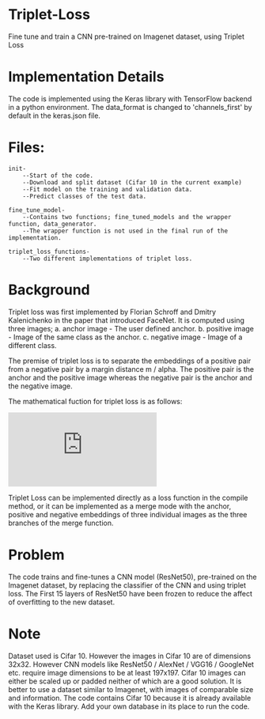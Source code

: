 # Triplet-Loss
Fine tune and train a CNN pre-trained on Imagenet dataset, using Triplet Loss

# Implementation Details
The code is implemented using the Keras library with TensorFlow backend in a python environment.
The data_format is changed to 'channels_first' by default in the keras.json file.

# Files:
    init-
        --Start of the code.
        --Download and split dataset (Cifar 10 in the current example)
        --Fit model on the training and validation data.
        --Predict classes of the test data.
        
    fine_tune_model-
        --Contains two functions; fine_tuned_models and the wrapper function, data_generator.
        --The wrapper function is not used in the final run of the implementation.
       
    triplet_loss_functions-
        --Two different implementations of triplet loss.

# Background

Triplet loss was first implemented by Florian Schroff and Dmitry Kalenichenko in the paper that introduced FaceNet. It is computed using 
three images; 
a. anchor image     -   The user defined anchor.
b. positive image   -   Image of the same class as the anchor.
c. negative image   -   Image of a different class.

The premise of triplet loss is to separate the embeddings of a positive pair from a negative pair by a margin distance m / alpha.
The positive pair is the anchor and the positive image whereas the negative pair is the anchor and the negative image.

The mathematical fuction for triplet loss is as follows:

![equation](http://latex.codecogs.com/gif.latex?L%20%3D%20%5Csum_%7Bi%7D%5E%7BN%7D%20%5B%20%5Cleft%20%5C%7Cf%28x_%7Bi%7D%5E%7Ba%7D%29%20-%20f%28x_%7Bi%7D%5E%7Bp%7D%29%5Cright%20%5C%7C_%7B2%7D%5E%7B2%7D%20-%20%5Cleft%20%5C%7C%20f%28x_%7Bi%7D%5E%7Ba%7D%29%20-%20f%28x_%7Bi%7D%5E%7Bn%7D%29%20%5Cright%20%5C%7C_%7B2%7D%5E%7B2%7D%20&plus;%5Calpha%20%5D_%7B&plus;%7D)

Triplet Loss can be implemented directly as a loss function in the compile method, or it can be implemented as a merge mode with the
anchor, positive and negative embeddings of three individual images as the three branches of the merge function.

# Problem
The code trains and fine-tunes a CNN model (ResNet50), pre-trained on the Imagenet dataset, by replacing the classifier of the CNN and 
using triplet loss. The First 15 layers of ResNet50 have been frozen to reduce the affect of overfitting to the new dataset. 

# Note
Dataset used is Cifar 10. However the images in Cifar 10 are of dimensions 32x32. However CNN models like ResNet50 / AlexNet / VGG16 /
GoogleNet etc. require image dimensions to be at least 197x197. 
Cifar 10 images can either be scaled up or padded neither of which are a good solution. 
It is better to use a dataset similar to Imagenet, with images of comparable size and information. 
The code contains Cifar 10 because it is already available with the Keras library. Add your own database in its place to run the code.
